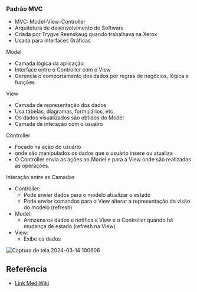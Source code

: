 ### Padrão MVC

- MVC: Model-View-Controller
- Arquitetura de desenvolvimento de Software
- Criada por Trygve Reenskaug quando trabalhava na Xerox
- Usada para interfaces Gráficas

Model
- Camada lógica da aplicação
- Interface entre o Controller com o View
- Gerencia o comportamento dos dados por regras de negócios, lógica e funções

View
- Camada de representação dos dados
- Usa tabelas, diagramas, formulários, etc.
- Os dados visualizados são obtidos do Model
- Camada de interação com o usuáiro

Controller
 
- Focado na ação do usuário
- onde são manipulados os dados que o usuário insere ou atualiza
- O Controller envia as ações ao Model e para a View onde são realizadas as operações.

Interação entre as Camadas

- Controller:
   - Pode enviar dados para o modelo atualizar o estado
   - Pode enviar comandos para o View alterar a   representação da visão do modelo (refresh)
- Model:
  - Armzena os dados e notifica a View e o Controller quando há mudança de estado (refresh na View)
- View:
  - Exibe os dados
 

![Captura de tela 2024-03-14 100606](https://github.com/menezesledilson/exemploMvc/assets/96630034/e8aca0a8-08e2-4566-98f4-cae92a776a89)

## Referência

 - [Link MediWiki](https://saulo.arisa.com.br/wiki/index.php/Padr%C3%A3o_MVC#Vis.C3.A3o_Pr.C3.A1tica) 
